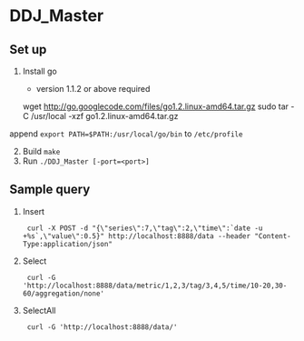 DDJ_Master
==========

## Set up
1. Install go
	- version 1.1.2 or above required

    wget http://go.googlecode.com/files/go1.2.linux-amd64.tar.gz
    sudo tar -C /usr/local -xzf go1.2.linux-amd64.tar.gz

append `export PATH=$PATH:/usr/local/go/bin` to `/etc/profile`

2. Build `make`
3. Run `./DDJ_Master [-port=<port>]`

## Sample query

1. Insert

		curl -X POST -d "{\"series\":7,\"tag\":2,\"time\":`date -u +%s`,\"value\":0.5}" http://localhost:8888/data --header "Content-Type:application/json"

2. Select

		curl -G 'http://localhost:8888/data/metric/1,2,3/tag/3,4,5/time/10-20,30-60/aggregation/none'

3. SelectAll

        curl -G 'http://localhost:8888/data/'
